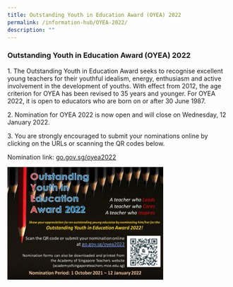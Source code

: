 ```yaml
---
title: Outstanding Youth in Education Award (OYEA) 2022
permalink: /information-hub/OYEA-2022/
description: ""
---
```

### Outstanding Youth in Education Award (OYEA) 2022

1\.  The Outstanding Youth in Education Award seeks to recognise excellent young teachers for their youthful idealism, energy, enthusiasm and active involvement in the development of youths. With effect from 2012, the age criterion for OYEA has been revised to 35 years and younger. For OYEA 2022, it is open to educators who are born on or after 30 June 1987.

2\.  Nomination for OYEA 2022 is now open and will close on Wednesday, 12 January 2022.

3\.  You are strongly encouraged to submit your nominations online by clicking on the URLs or scanning the QR codes below.

  

Nomination link: [go.gov.sg/oyea2022](http://go.gov.sg/oyea2022)

<img src="/images/oyea2.png" style="width:70%">